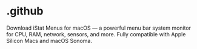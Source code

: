 # .github
Download iStat Menus for macOS — a powerful menu bar system monitor for CPU, RAM, network, sensors, and more. Fully compatible with Apple Silicon Macs and macOS Sonoma.

